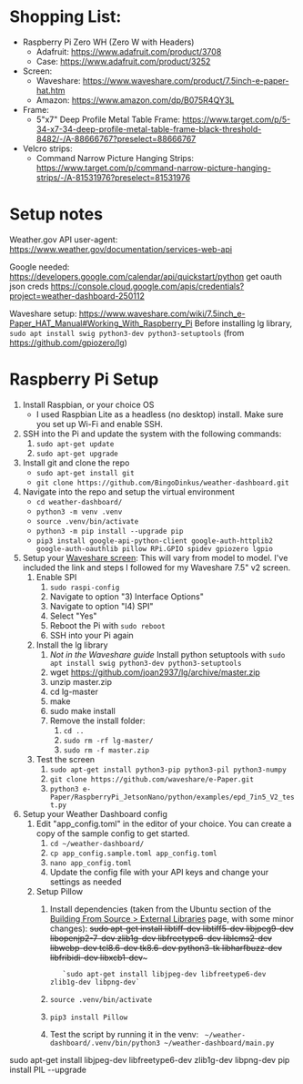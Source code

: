 # Shopping List:
* Raspberry Pi Zero WH (Zero W with Headers)
    * Adafruit: https://www.adafruit.com/product/3708
    * Case: https://www.adafruit.com/product/3252
* Screen:
    * Waveshare: https://www.waveshare.com/product/7.5inch-e-paper-hat.htm
    * Amazon: https://www.amazon.com/dp/B075R4QY3L
* Frame:
    * 5"x7" Deep Profile Metal Table Frame: https://www.target.com/p/5-34-x7-34-deep-profile-metal-table-frame-black-threshold-8482/-/A-88666767?preselect=88666767
* Velcro strips:
    * Command Narrow Picture Hanging Strips: https://www.target.com/p/command-narrow-picture-hanging-strips/-/A-81531976?preselect=81531976


# Setup notes
Weather.gov API user-agent:
https://www.weather.gov/documentation/services-web-api

Google needed:
    https://developers.google.com/calendar/api/quickstart/python
    get oauth json creds
        https://console.cloud.google.com/apis/credentials?project=weather-dashboard-250112

Waveshare setup:
    https://www.waveshare.com/wiki/7.5inch_e-Paper_HAT_Manual#Working_With_Raspberry_Pi
    Before installing lg library, `sudo apt install swig python3-dev python3-setuptools` (from https://github.com/gpiozero/lg)


# Raspberry Pi Setup
1. Install Raspbian, or your choice OS
   - I used Raspbian Lite as a headless (no desktop) install. Make sure you set up Wi-Fi and enable SSH.
2. SSH into the Pi and update the system with the following commands:
   1. `sudo apt-get update`
   2. `sudo apt-get upgrade`
3. Install git and clone the repo
   - `sudo apt-get install git`
   - `git clone https://github.com/BingoDinkus/weather-dashboard.git`
4. Navigate into the repo and setup the virtual environment
   - `cd weather-dashboard/`
   - `python3 -m venv .venv`
   - `source .venv/bin/activate`
   - `python3 -m pip install --upgrade pip`
   - `pip3 install google-api-python-client google-auth-httplib2 google-auth-oauthlib pillow RPi.GPIO spidev gpiozero lgpio`
5. Setup your [Waveshare screen](https://www.waveshare.com/wiki/7.5inch_e-Paper_HAT_Manual#Working_With_Raspberry_Pi): This will vary from model to model. I've included the link and steps I followed for my Waveshare 7.5" v2 screen.
   1. Enable SPI
      1. `sudo raspi-config`
      2. Navigate to option "3) Interface Options"
      3. Navigate to option "I4) SPI"
      4. Select "Yes"
      5. Reboot the Pi with `sudo reboot`
      6. SSH into your Pi again
   2. Install the lg library
      1. *Not in the Waveshare guide* Install python setuptools with `sudo apt install swig python3-dev python3-setuptools`
      2. wget https://github.com/joan2937/lg/archive/master.zip
      3. unzip master.zip
      4. cd lg-master
      5. make
      6. sudo make install
      7. Remove the install folder:
         1. `cd ..`
         2. `sudo rm -rf lg-master/`
         3. `sudo rm -f master.zip`
   3. Test the screen
      1. `sudo apt-get install python3-pip python3-pil python3-numpy`
      2. `git clone https://github.com/waveshare/e-Paper.git`
      3. `python3 e-Paper/RaspberryPi_JetsonNano/python/examples/epd_7in5_V2_test.py`
6. Setup your Weather Dashboard config
   1. Edit "app_config.toml" in the editor of your choice. You can create a copy of the sample config to get started.
      1. `cd ~/weather-dashboard/`
      2. `cp app_config.sample.toml app_config.toml`
      3. `nano app_config.toml`
      4. Update the config file with your API keys and change your settings as needed
   2. Setup Pillow
      1. Install dependencies (taken from the Ubuntu section of the [Building From Source > External Libraries](https://hugovk-pillow.readthedocs.io/en/stable/installation.html#external-libraries) page, with some minor changes):
            ~~sudo apt-get install libtiff-dev libtiff5-dev libjpeg9-dev libopenjp2-7-dev zlib1g-dev
                libfreetype6-dev liblcms2-dev libwebp-dev tcl8.6-dev tk8.6-dev python3-tk
                libharfbuzz-dev libfribidi-dev libxcb1-dev~~~

                `sudo apt-get install libjpeg-dev libfreetype6-dev zlib1g-dev libpng-dev`
      2. `source .venv/bin/activate`
      3. `pip3 install Pillow`
      4. Test the script by running it in the venv: ` ~/weather-dashboard/.venv/bin/python3 ~/weather-dashboard/main.py`


sudo apt-get install libjpeg-dev libfreetype6-dev zlib1g-dev libpng-dev
pip install PIL --upgrade